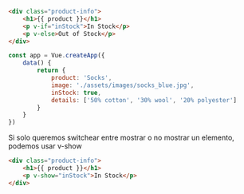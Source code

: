 ```html
<div class="product-info">
	<h1>{{ product }}</h1>
	<p v-if="inStock">In Stock</p>
	<p v-else>Out of Stock</p>
</div>
```


```js
const app = Vue.createApp({
    data() {
        return {
            product: 'Socks',
            image: './assets/images/socks_blue.jpg',
            inStock: true,
            details: ['50% cotton', '30% wool', '20% polyester']
        }
    }
})
```

Si solo queremos switchear entre mostrar o no mostrar un elemento, podemos usar v-show

```html
<div class="product-info">
	<h1>{{ product }}</h1>
	<p v-show="inStock">In Stock</p>
</div>
```